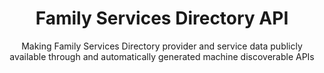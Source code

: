---
agency: Ministry of Social Development
title: Family Services Directory API
subtitle: Making Family Services Directory provider and service data publicly available through and automatically generated machine discoverable APIs
permalink:
excerpt: Making Family Services Directory provider and service data publicly available through and automatically generated machine discoverable APIs
image: /assets/img/projects/
image_accessibility: 
image_icon: 
tag: Family Services Directory API
expiration_date:
github_repo: https://github.com/ServiceInnovationLab/FamilyServiceDirectorySearchinator
project_url: "[]()"
learn_more:
resources:
quote:
---
